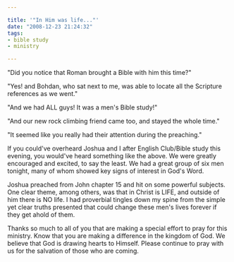 ```yaml
---

title: '"In Him was life..."'
date: "2008-12-23 21:24:32"
tags:
- bible study
- ministry

---
```


"Did you notice that Roman brought a Bible with him this time?"

"Yes! and Bohdan, who sat next to me, was able to locate all the Scripture references as we went."

"And we had ALL guys! It was a men's Bible study!"

"And our new rock climbing friend came too, and stayed the whole time."

"It seemed like you really had their attention during the preaching."

If you could've overheard Joshua and I after English Club/Bible study this evening, you would've heard something like the above. We were greatly encouraged and excited, to say the least. We had a great group of six men tonight, many of whom showed key signs of interest in God's Word.

Joshua preached from John chapter 15 and hit on some powerful subjects. One clear theme, among others, was that in Christ is LIFE, and outside of him there is NO life. I had proverbial tingles down my spine from the simple yet clear truths presented that could change these men's lives forever if they get ahold of them.

Thanks so much to all of you that are making a special effort to pray for this ministry. Know that you are making a difference in the kingdom of God. We believe that God is drawing hearts to Himself. Please continue to pray with us for the salvation of those who are coming.
